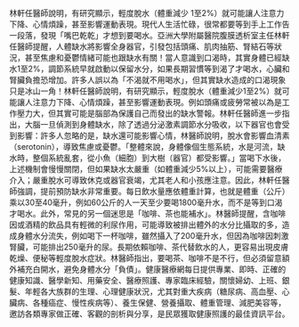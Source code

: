 林軒任醫師說明，有研究顯示，輕度脫水（體重減少 1至2%）就可能讓人注意力下降、心情煩躁，甚至影響運動表現。現代人生活忙碌，很常都要等到手上工作告一段落，發現「嘴巴乾乾」才想到要喝水。亞洲大學附屬醫院腹膜透析室主任林軒任醫師提醒，人體缺水將影響全身器官，引發包括頭痛、肌肉抽筋、腎結石等狀況，甚至焦慮和憂鬱情緒可能也跟缺水有關！當人意識到口渴時，其實身體已經缺水1至2%，調節系統早就啟動以保留水分，如果長期習慣等到渴了才喝水，心臟和腎臟負擔恐增加。許多人誤以為「不渴就不用喝水」，但其實缺水造成的口渴現象只是冰山一角！林軒任醫師說明，有研究顯示，輕度脫水（體重減少1至2%）就可能讓人注意力下降、心情煩躁，甚至影響運動表現。例如頭痛或疲勞常被以為是工作壓力大，但其實可能是腦部為保護自己而發出的缺水警報。林軒任醫師進一步指出，大腦一旦偵測到身體缺水，除了透過分泌激素調節水分吸收，以下器官也會受到影響：許多人忽略的是，缺水還可能影響心情，林醫師說明，脫水會影響血清素（serotonin），導致焦慮或憂鬱。「整體來說，身體像個生態系統，水是河流，缺水時，整個系統亂套，從小魚（細胞）到大樹（器官）都受影響。」當喝下水後，上述機制會慢慢關閉，但如果缺水太嚴重（如體重減少5%以上），可能需要醫療介入；嚴重脫水可導致休克或器官衰竭，尤其老人和小孩應注意。因此，林軒任醫師強調，提前預防缺水非常重要。每日飲水量應依體重計算，也就是體重（公斤）乘以30至40毫升，例如60公斤的人一天至少要喝1800毫升水，而不是等到口渴才喝水。此外，常見的另一個迷思是「咖啡、茶也能補水」。林醫師提醒，含咖啡因或酒精的飲品具有輕微的利尿作用，可能導致被排出體外的水分比攝取的多，造成身體水分流失，例如喝下一杯咖啡，雖然攝入了200毫升水，但因為咖啡因刺激腎臟，可能排出250毫升的尿。長期依賴咖啡、茶代替飲水的人，更容易出現皮膚乾燥、便秘等輕度脫水症狀。林醫師指出，要喝茶、咖啡不是不行，但必須留意額外補充白開水，避免身體水分「負債」。健康醫療網每日提供專業、即時、正確的健康知識、醫學新知、用藥安全、醫療照護、專家臨床經驗，關懷婦幼、上班、銀髮、年輕各大族群的生理、心理健康狀況，尤其對重大疾病（糖尿病、高血壓、心臟病、各種癌症、慢性疾病等）、養生保健、營養攝取、體重管理、減肥美容等，邀訪各類專家做正確、客觀的剖析與分享，是民眾獲取健康照護的最佳資訊平台。